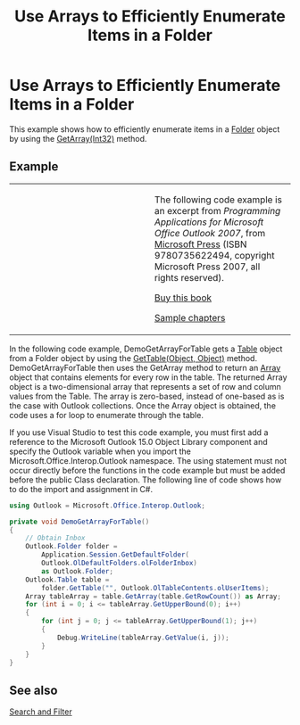 ﻿---
title: 'Use Arrays to Efficiently Enumerate Items in a Folder'
TOCTitle: 'Use Arrays to Efficiently Enumerate Items in a Folder'
ms:assetid: 05a73225-ad0d-4d52-90b6-448d220348df
ms:mtpsurl: https://msdn.microsoft.com/en-us/library/Ff184588(v=office.15)
ms:contentKeyID: 55119885
ms.date: 07/24/2014
mtps_version: v=office.15
dev_langs:
- csharp
---

# Use Arrays to Efficiently Enumerate Items in a Folder

This example shows how to efficiently enumerate items in a [Folder](https://msdn.microsoft.com/en-us/library/bb645774\(v=office.15\)) object by using the [GetArray(Int32)](https://msdn.microsoft.com/en-us/library/bb608928\(v=office.15\)) method.

## Example

<table>
<colgroup>
<col style="width: 50%" />
<col style="width: 50%" />
</colgroup>
<tbody>
<tr class="odd">
<td><p></p></td>
<td><p>The following code example is an excerpt from <em>Programming Applications for Microsoft Office Outlook 2007</em>, from <a href="http://www.microsoft.com/learning/books/default.mspx">Microsoft Press</a> (ISBN 9780735622494, copyright Microsoft Press 2007, all rights reserved).</p>
<p><a href="http://www.amazon.com/gp/product/0735622493?ie=utf8%26tag=msmsdn-20%26linkcode=as2%26camp=1789%26creative=9325%26creativeasin=0735622493">Buy this book</a></p>
<p><a href="https://msdn.microsoft.com/en-us/library/cc513844(v=office.15)">Sample chapters</a></p></td>
</tr>
</tbody>
</table>


In the following code example, DemoGetArrayForTable gets a [Table](https://msdn.microsoft.com/en-us/library/bb652856\(v=office.15\)) object from a Folder object by using the [GetTable(Object, Object)](https://msdn.microsoft.com/en-us/library/bb612592\(v=office.15\)) method. DemoGetArrayForTable then uses the GetArray method to return an [Array](http://msdn.microsoft.com/en-us/library/system.array.aspx) object that contains elements for every row in the table. The returned Array object is a two-dimensional array that represents a set of row and column values from the Table. The array is zero-based, instead of one-based as is the case with Outlook collections. Once the Array object is obtained, the code uses a for loop to enumerate through the table.

If you use Visual Studio to test this code example, you must first add a reference to the Microsoft Outlook 15.0 Object Library component and specify the Outlook variable when you import the Microsoft.Office.Interop.Outlook namespace. The using statement must not occur directly before the functions in the code example but must be added before the public Class declaration. The following line of code shows how to do the import and assignment in C\#.

``` csharp
using Outlook = Microsoft.Office.Interop.Outlook;
```

``` csharp
private void DemoGetArrayForTable()
{
    // Obtain Inbox
    Outlook.Folder folder =
        Application.Session.GetDefaultFolder(
        Outlook.OlDefaultFolders.olFolderInbox)
        as Outlook.Folder;
    Outlook.Table table =
        folder.GetTable("", Outlook.OlTableContents.olUserItems);
    Array tableArray = table.GetArray(table.GetRowCount()) as Array;
    for (int i = 0; i <= tableArray.GetUpperBound(0); i++)
    {
        for (int j = 0; j <= tableArray.GetUpperBound(1); j++)
        {
            Debug.WriteLine(tableArray.GetValue(i, j));
        }
    }
}
```

## See also



[Search and Filter](search-and-filter.md)

